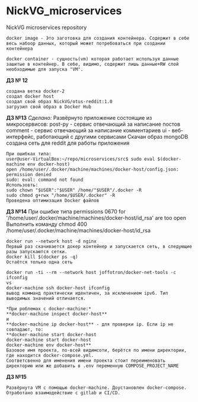 # NickVG_microservices
NickVG microservices repository

    docker image - Это заготовка для создания контейнера. Содержит в себе весь набоор данных, который может потребоваться при создании контейнера

    docker container - сущность(vm) которая работает используя данные зашитые в контейнер. В себе, видимо, содержит лишь данные+RW слой необходимые для запуска "VM".

**ДЗ № 12**

    создана ветка docker-2
    cоздал docker host
    создал свой образ NickVG/otus-reddit:1.0
    загрузил свой образ в Docker Hub

**ДЗ №13**
	*Сделано:*
	Развёрнуто приложение состоящие из микросервисов:
	post-py - сервис отвечающий за написание постов
	comment - сервис отвечающий за написание комментариев
	ui - веб-интерфейс, работающий с другими сервисами
	Скачан образ mongoDB
	создана сеть для reddit для работы приложения

	При ошибках типа:
	user@user-VirtualBox:~/repo/microservices/src$ sudo eval $(docker-machine env docker-host)
	open /home/user/.docker/machine/machines/docker-host/config.json: permission denied
	sudo: eval: command not found
	Использовть:
	sudo chown "$USER":"$USER" /home/"$USER"/.docker -R
	sudo chmod g+rwx "/home/$USER/.docker" -R
	Проведена оптимизация Docker файлов

**ДЗ №14**
	При ошибке типа 
	permissions 0670 for '/home/user/.docker/machine/machines/docker-host/id_rsa' are too open
	Выполнить команду
	chmod 400 /home/user/.docker/machine/machines/docker-host/id_rsa

	docker run --network host -d nginx
	Первый раз скачивается докер контейнер и запускается сеть, в следующие разы запускаются сетки.
	docker kill $(docker ps -q)
	Остаётся только одна сеть
	
	docker run -ti --rm --network host joffotron/docker-net-tools -c ifconfig
	vs
	docker-machine ssh docker-host ifconfig
	вывод комманд практически идентичен, за исключением ipv6. Тип выводимых значений отличается.

	*При роблемах с docker-machine:*
	**docker-machine inspect docker-host** 
	и 
	**docker-machine ip docker-host** - для проверки ip. Если ip не совпадают, то:
	**docker-machine start docker-host
	docker-machine start docker-host
	docker-machine env docker-host**
	Базовое имя проекта, по-всей видимсоти,	берётся по имени директории, где находится docker-compose.yml.
	Соответсвенно для именения имени проекта стоит переименовать директорию или же добавить в .env переменную COMPOSE_PROJECT_NAME

**ДЗ №15**

	Развёрнута VM с помощью docker-machine. Доустановлен docker-compose.
	Отработано взаимодействие с gitlab и CI/CD.

